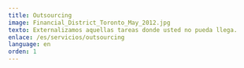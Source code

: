 ```yaml
---
title: Outsourcing
image: Financial_District_Toronto_May_2012.jpg
texto: Externalizamos aquellas tareas donde usted no pueda llega.
enlace: /es/servicios/outsourcing
language: en
orden: 1
---
```


